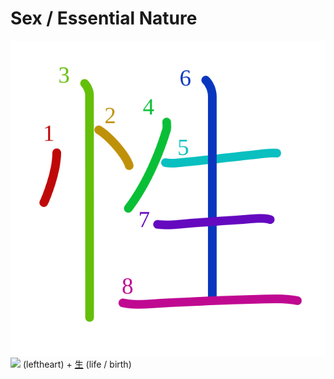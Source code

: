 # Sex / Essential Nature
![性](../Kanji/kanji-colorize/6027.svg)
![](http://www.kanjidamage.com/assets/radsmall/heartleft-042206e623366c5af4ceb06fc7c22311edc86e29e45f230326971c638d995d15.jpg) (leftheart) + [生](../Kanji/kanji-dict/生.md) (life / birth)
